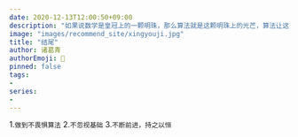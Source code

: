 ```yaml
---
date: 2020-12-13T12:00:50+09:00
description: "如果说数学是皇冠上的一颗明珠，那么算法就是这颗明珠上的光芒，算法让这颗明珠更加熠熠生辉，为科技进步和社会发展照亮了前进的路"
image: "images/recommend_site/xingyouji.jpg"
title: "结尾"
author: 诸葛青 
authorEmoji: 🎅
pinned: false
tags:
- 
series:
- 
---
```


1.``做到不畏惧算法``
2.``不忽视基础``
3.``不断前进，持之以恒``
